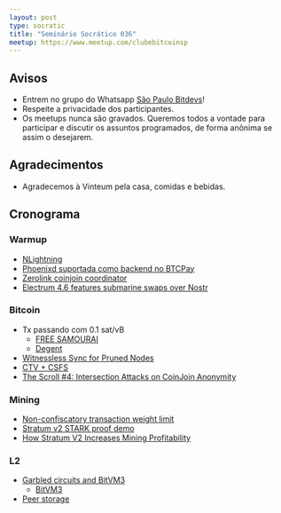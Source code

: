 ```yaml
---
layout: post
type: socratic
title: "Seminário Socrático 036"
meetup: https://www.meetup.com/clubebitcoinsp
---
```


## Avisos

- Entrem no grupo do Whatsapp [São Paulo Bitdevs](https://chat.whatsapp.com/HiaPqjmUqER5djFPR1Yl3T)!
- Respeite a privacidade dos participantes.
- Os meetups nunca são gravados. Queremos todos a vontade para participar e discutir os assuntos programados, de forma anônima se assim o desejarem.

## Agradecimentos

- Agradecemos à Vinteum pela casa, comidas e bebidas.

## Cronograma

### Warmup

- [NLightning](https://github.com/ipms-io/nlightning)
- [Phoenixd suportada como backend no BTCPay](https://x.com/PhoenixWallet/status/1932132318514184481) 
- [Zerolink coinjoin coordinator](https://ashigaru.rs/news/announcement-whirlpool/)
- [Electrum 4.6 features submarine swaps over Nostr](https://xcancel.com/ElectrumWallet/status/1933909910011453631)

### Bitcoin

- Tx passando com 0.1 sat/vB
    - [FREE SAMOURAI](https://xcancel.com/ottosch_/status/1935712233230639176)
    - [Degent](https://xcancel.com/mononautical/status/1936223502446522613)
- [Witnessless Sync for Pruned Nodes](https://delvingbitcoin.org/t/witnessless-sync-for-pruned-nodes/1742)
- [CTV + CSFS](https://ctv-csfs.com)
- [The Scroll #4: Intersection Attacks on CoinJoin Anonymity](https://spiralbtc.substack.com/p/the-scroll-4-intersection-attacks)

### Mining

- [Non-confiscatory transaction weight limit](https://delvingbitcoin.org/t/non-confiscatory-transaction-weight-limit/1732)
- [Stratum v2 STARK proof demo](https://bitcoinops.org/en/newsletters/2025/06/20/#stratum-v2-stark-proof-demo)
- [How Stratum V2 Increases Mining Profitability](https://x.com/StratumV2/status/1933191370123993478)

### L2

- [Garbled circuits and BitVM3](https://delvingbitcoin.org/t/garbled-circuits-and-bitvm3/1773)
    - [BitVM3](https://bitvm.org/bitvm3.pdf)
- [Peer storage](https://github.com/lightning/bolts/pull/1110)

